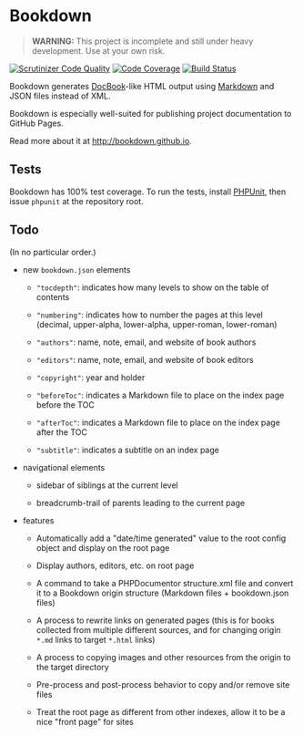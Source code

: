 # Bookdown

> **WARNING:** This project is incomplete and still under heavy development. Use at your own risk.

[![Scrutinizer Code Quality](https://scrutinizer-ci.com/g/bookdown/Bookdown.Bookdown/badges/quality-score.png?b=master)](https://scrutinizer-ci.com/g/bookdown/Bookdown.Bookdown/?branch=master)
[![Code Coverage](https://scrutinizer-ci.com/g/bookdown/Bookdown.Bookdown/badges/coverage.png?b=master)](https://scrutinizer-ci.com/g/bookdown/Bookdown.Bookdown/?branch=master)
[![Build Status](https://scrutinizer-ci.com/g/bookdown/Bookdown.Bookdown/badges/build.png?b=master)](https://scrutinizer-ci.com/g/bookdown/Bookdown.Bookdown/build-status/master)

Bookdown generates [DocBook](http://docbook.org)-like HTML output using [Markdown](http://daringfireball.net/projects/markdown/) and JSON files instead of XML.

Bookdown is especially well-suited for publishing project documentation to GitHub Pages.

Read more about it at <http://bookdown.github.io>.

## Tests

Bookdown has 100% test coverage. To run the tests, install [PHPUnit](http://phpunit.de), then issue `phpunit` at the repository root.

## Todo

(In no particular order.)

- new `bookdown.json` elements

    - `"tocdepth"`: indicates how many levels to show on the table of contents

    - `"numbering"`: indicates how to number the pages at this level (decimal, upper-alpha, lower-alpha, upper-roman, lower-roman)

    - `"authors"`: name, note, email, and website of book authors

    - `"editors"`: name, note, email, and website of book editors

    - `"copyright"`: year and holder

    - `"beforeToc"`: indicates a Markdown file to place on the index page before the TOC

    - `"afterToc"`: indicates a Markdown file to place on the index page after the TOC

    - `"subtitle"`: indicates a subtitle on an index page

- navigational elements

    - sidebar of siblings at the current level

    - breadcrumb-trail of parents leading to the current page

- features

    - Automatically add a "date/time generated" value to the root config object and display on the root page

    - Display authors, editors, etc. on root page

    - A command to take a PHPDocumentor structure.xml file and convert it to a Bookdown origin structure (Markdown files + bookdown.json files)

    - A process to rewrite links on generated pages (this is for books collected from multiple different sources, and for changing origin `*.md` links to target `*.html` links)

    - A process to copying images and other resources from the origin to the target directory

    - Pre-process and post-process behavior to copy and/or remove site files

    - Treat the root page as different from other indexes, allow it to be a nice "front page" for sites
